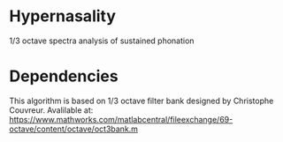 # Hypernasality
1/3 octave spectra analysis of sustained phonation
# Dependencies
This algorithm is based on 1/3 octave filter bank designed by Christophe Couvreur.
Avalilable at: https://www.mathworks.com/matlabcentral/fileexchange/69-octave/content/octave/oct3bank.m
